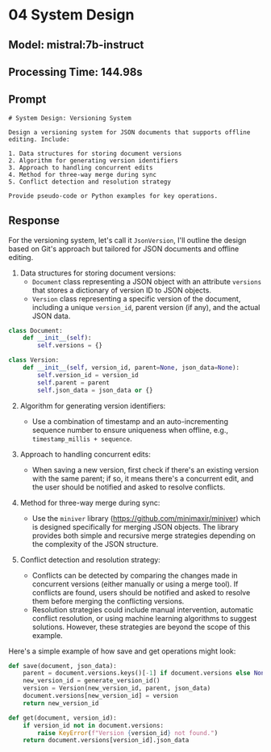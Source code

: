 # 04 System Design

## Model: mistral:7b-instruct

## Processing Time: 144.98s

## Prompt

```
# System Design: Versioning System

Design a versioning system for JSON documents that supports offline editing. Include:

1. Data structures for storing document versions
2. Algorithm for generating version identifiers
3. Approach to handling concurrent edits
4. Method for three-way merge during sync
5. Conflict detection and resolution strategy

Provide pseudo-code or Python examples for key operations.

```

## Response

For the versioning system, let's call it `JsonVersion`, I'll outline the design based on Git's approach but tailored for JSON documents and offline editing.

1. Data structures for storing document versions:
   - `Document` class representing a JSON object with an attribute `versions` that stores a dictionary of version ID to JSON objects.
   - `Version` class representing a specific version of the document, including a unique `version_id`, parent version (if any), and the actual JSON data.

```python
class Document:
    def __init__(self):
        self.versions = {}

class Version:
    def __init__(self, version_id, parent=None, json_data=None):
        self.version_id = version_id
        self.parent = parent
        self.json_data = json_data or {}
```

2. Algorithm for generating version identifiers:
   - Use a combination of timestamp and an auto-incrementing sequence number to ensure uniqueness when offline, e.g., `timestamp_millis + sequence`.

3. Approach to handling concurrent edits:
   - When saving a new version, first check if there's an existing version with the same parent; if so, it means there's a concurrent edit, and the user should be notified and asked to resolve conflicts.

4. Method for three-way merge during sync:
   - Use the `miniver` library (https://github.com/minimaxir/miniver) which is designed specifically for merging JSON objects. The library provides both simple and recursive merge strategies depending on the complexity of the JSON structure.

5. Conflict detection and resolution strategy:
   - Conflicts can be detected by comparing the changes made in concurrent versions (either manually or using a merge tool). If conflicts are found, users should be notified and asked to resolve them before merging the conflicting versions.
   - Resolution strategies could include manual intervention, automatic conflict resolution, or using machine learning algorithms to suggest solutions. However, these strategies are beyond the scope of this example.

Here's a simple example of how save and get operations might look:

```python
def save(document, json_data):
    parent = document.versions.keys()[-1] if document.versions else None
    new_version_id = generate_version_id()
    version = Version(new_version_id, parent, json_data)
    document.versions[new_version_id] = version
    return new_version_id

def get(document, version_id):
    if version_id not in document.versions:
        raise KeyError(f"Version {version_id} not found.")
    return document.versions[version_id].json_data
```